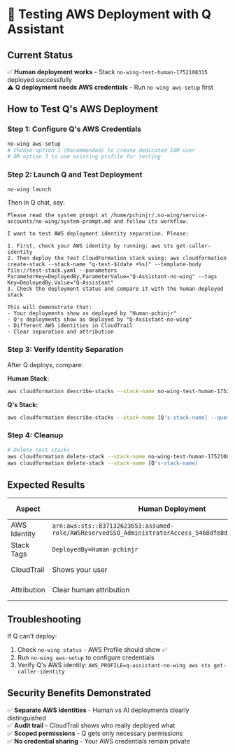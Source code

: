 # 🧪 Testing AWS Deployment with Q Assistant

## Current Status
✅ **Human deployment works** - Stack `no-wing-test-human-1752108315` deployed successfully  
⚠️ **Q deployment needs AWS credentials** - Run `no-wing aws-setup` first

## How to Test Q's AWS Deployment

### Step 1: Configure Q's AWS Credentials
```bash
no-wing aws-setup
# Choose option 1 (Recommended) to create dedicated IAM user
# OR option 3 to use existing profile for testing
```

### Step 2: Launch Q and Test Deployment
```bash
no-wing launch
```

Then in Q chat, say:
```
Please read the system prompt at /home/pchinjr/.no-wing/service-accounts/no-wing/system-prompt.md and follow its workflow.

I want to test AWS deployment identity separation. Please:

1. First, check your AWS identity by running: aws sts get-caller-identity
2. Then deploy the test CloudFormation stack using: aws cloudformation create-stack --stack-name "q-test-$(date +%s)" --template-body file://test-stack.yaml --parameters ParameterKey=DeployedBy,ParameterValue="Q-Assistant-no-wing" --tags Key=DeployedBy,Value="Q-Assistant"
3. Check the deployment status and compare it with the human-deployed stack

This will demonstrate that:
- Your deployments show as deployed by "Human-pchinjr" 
- Q's deployments show as deployed by "Q-Assistant-no-wing"
- Different AWS identities in CloudTrail
- Clear separation and attribution
```

### Step 3: Verify Identity Separation

After Q deploys, compare:

**Human Stack:**
```bash
aws cloudformation describe-stacks --stack-name no-wing-test-human-1752108315 --query 'Stacks[0].{Status:StackStatus,DeployedBy:Parameters[?ParameterKey==`DeployedBy`].ParameterValue|[0]}'
```

**Q's Stack:**
```bash
aws cloudformation describe-stacks --stack-name [Q's-stack-name] --query 'Stacks[0].{Status:StackStatus,DeployedBy:Parameters[?ParameterKey==`DeployedBy`].ParameterValue|[0]}'
```

### Step 4: Cleanup
```bash
# Delete test stacks
aws cloudformation delete-stack --stack-name no-wing-test-human-1752108315
aws cloudformation delete-stack --stack-name [Q's-stack-name]
```

## Expected Results

| Aspect | Human Deployment | Q Deployment |
|--------|------------------|--------------|
| AWS Identity | `arn:aws:sts::837132623653:assumed-role/AWSReservedSSO_AdministratorAccess_5468dfe8d6d5a44d/paulchinjr` | Q's dedicated IAM user/role |
| Stack Tags | `DeployedBy=Human-pchinjr` | `DeployedBy=Q-Assistant` |
| CloudTrail | Shows your user | Shows Q's user |
| Attribution | Clear human attribution | Clear AI attribution |

## Troubleshooting

If Q can't deploy:
1. Check `no-wing status` - AWS Profile should show ✅
2. Run `no-wing aws-setup` to configure credentials
3. Verify Q's AWS identity: `AWS_PROFILE=q-assistant-no-wing aws sts get-caller-identity`

## Security Benefits Demonstrated

✅ **Separate AWS identities** - Human vs AI deployments clearly distinguished  
✅ **Audit trail** - CloudTrail shows who really deployed what  
✅ **Scoped permissions** - Q gets only necessary permissions  
✅ **No credential sharing** - Your AWS credentials remain private  
